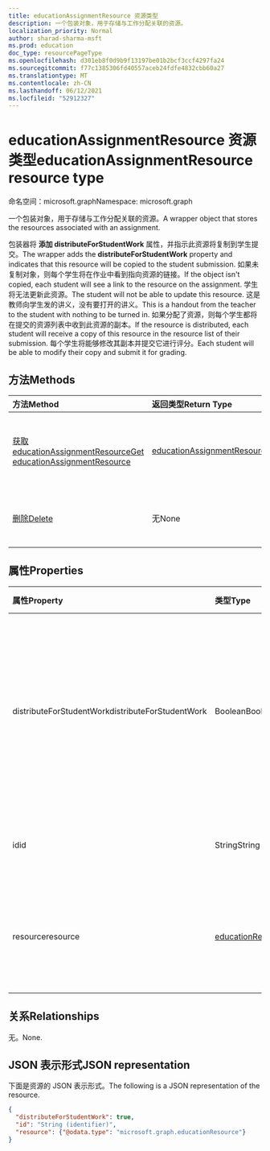 ```yaml
---
title: educationAssignmentResource 资源类型
description: 一个包装对象，用于存储与工作分配关联的资源。
localization_priority: Normal
author: sharad-sharma-msft
ms.prod: education
doc_type: resourcePageType
ms.openlocfilehash: d301eb8f0d9b9f13197be01b2bcf3ccf4297fa24
ms.sourcegitcommit: f77c1385306fd40557aceb24fdfe4832cbb60a27
ms.translationtype: MT
ms.contentlocale: zh-CN
ms.lasthandoff: 06/12/2021
ms.locfileid: "52912327"
---
```

# <a name="educationassignmentresource-resource-type"></a><span data-ttu-id="b82ef-103">educationAssignmentResource 资源类型</span><span class="sxs-lookup"><span data-stu-id="b82ef-103">educationAssignmentResource resource type</span></span>

<span data-ttu-id="b82ef-104">命名空间：microsoft.graph</span><span class="sxs-lookup"><span data-stu-id="b82ef-104">Namespace: microsoft.graph</span></span>

<span data-ttu-id="b82ef-105">一个包装对象，用于存储与工作分配关联的资源。</span><span class="sxs-lookup"><span data-stu-id="b82ef-105">A wrapper object that stores the resources associated with an assignment.</span></span> 

<span data-ttu-id="b82ef-106">包装器将 **添加 distributeForStudentWork** 属性，并指示此资源将复制到学生提交。</span><span class="sxs-lookup"><span data-stu-id="b82ef-106">The wrapper adds the **distributeForStudentWork** property and indicates that this resource will be copied to the student submission.</span></span>  <span data-ttu-id="b82ef-107">如果未复制对象，则每个学生将在作业中看到指向资源的链接。</span><span class="sxs-lookup"><span data-stu-id="b82ef-107">If the object isn't copied, each student will see a link to the resource on the assignment.</span></span> <span data-ttu-id="b82ef-108">学生将无法更新此资源。</span><span class="sxs-lookup"><span data-stu-id="b82ef-108">The student will not be able to update this resource.</span></span> <span data-ttu-id="b82ef-109">这是教师向学生发的讲义，没有要打开的讲义。</span><span class="sxs-lookup"><span data-stu-id="b82ef-109">This is a handout from the teacher to the student with nothing to be turned in.</span></span> <span data-ttu-id="b82ef-110">如果分配了资源，则每个学生都将在提交的资源列表中收到此资源的副本。</span><span class="sxs-lookup"><span data-stu-id="b82ef-110">If the resource is distributed, each student will receive a copy of this resource in the resource list of their submission.</span></span> <span data-ttu-id="b82ef-111">每个学生将能够修改其副本并提交它进行评分。</span><span class="sxs-lookup"><span data-stu-id="b82ef-111">Each student will be able to modify their copy and submit it for grading.</span></span>


## <a name="methods"></a><span data-ttu-id="b82ef-112">方法</span><span class="sxs-lookup"><span data-stu-id="b82ef-112">Methods</span></span>

| <span data-ttu-id="b82ef-113">方法</span><span class="sxs-lookup"><span data-stu-id="b82ef-113">Method</span></span>           | <span data-ttu-id="b82ef-114">返回类型</span><span class="sxs-lookup"><span data-stu-id="b82ef-114">Return Type</span></span>    |<span data-ttu-id="b82ef-115">说明</span><span class="sxs-lookup"><span data-stu-id="b82ef-115">Description</span></span>|
|:---------------|:--------|:----------|
|[<span data-ttu-id="b82ef-116">获取 educationAssignmentResource</span><span class="sxs-lookup"><span data-stu-id="b82ef-116">Get educationAssignmentResource</span></span>](../api/educationassignmentresource-get.md) | [<span data-ttu-id="b82ef-117">educationAssignmentResource</span><span class="sxs-lookup"><span data-stu-id="b82ef-117">educationAssignmentResource</span></span>](educationassignmentresource.md) |<span data-ttu-id="b82ef-118">读取 **educationAssignmentResource 对象的属性和** 关系。</span><span class="sxs-lookup"><span data-stu-id="b82ef-118">Read properties and relationships of an **educationAssignmentResource** object.</span></span>|
|[<span data-ttu-id="b82ef-119">删除</span><span class="sxs-lookup"><span data-stu-id="b82ef-119">Delete</span></span>](../api/educationassignmentresource-delete.md) | <span data-ttu-id="b82ef-120">无</span><span class="sxs-lookup"><span data-stu-id="b82ef-120">None</span></span> |<span data-ttu-id="b82ef-121">删除 **educationAssignmentResource** 对象。</span><span class="sxs-lookup"><span data-stu-id="b82ef-121">Delete an **educationAssignmentResource** object.</span></span> |

## <a name="properties"></a><span data-ttu-id="b82ef-122">属性</span><span class="sxs-lookup"><span data-stu-id="b82ef-122">Properties</span></span>
| <span data-ttu-id="b82ef-123">属性</span><span class="sxs-lookup"><span data-stu-id="b82ef-123">Property</span></span>     | <span data-ttu-id="b82ef-124">类型</span><span class="sxs-lookup"><span data-stu-id="b82ef-124">Type</span></span>   |<span data-ttu-id="b82ef-125">说明</span><span class="sxs-lookup"><span data-stu-id="b82ef-125">Description</span></span>|
|:---------------|:--------|:----------|
|<span data-ttu-id="b82ef-126">distributeForStudentWork</span><span class="sxs-lookup"><span data-stu-id="b82ef-126">distributeForStudentWork</span></span>|<span data-ttu-id="b82ef-127">Boolean</span><span class="sxs-lookup"><span data-stu-id="b82ef-127">Boolean</span></span>|<span data-ttu-id="b82ef-128">指示是否应该将此资源复制到每个学生提交以进行修改和提交。</span><span class="sxs-lookup"><span data-stu-id="b82ef-128">Indicates whether this resource should be copied to each student submission for modification and submission.</span></span>|
|<span data-ttu-id="b82ef-129">id</span><span class="sxs-lookup"><span data-stu-id="b82ef-129">id</span></span>|<span data-ttu-id="b82ef-130">String</span><span class="sxs-lookup"><span data-stu-id="b82ef-130">String</span></span>| <span data-ttu-id="b82ef-131">此资源的 ID。</span><span class="sxs-lookup"><span data-stu-id="b82ef-131">ID of this resource.</span></span> <span data-ttu-id="b82ef-132">只读。</span><span class="sxs-lookup"><span data-stu-id="b82ef-132">Read-only.</span></span>|
|<span data-ttu-id="b82ef-133">resource</span><span class="sxs-lookup"><span data-stu-id="b82ef-133">resource</span></span>|[<span data-ttu-id="b82ef-134">educationResource</span><span class="sxs-lookup"><span data-stu-id="b82ef-134">educationResource</span></span>](educationresource.md)|<span data-ttu-id="b82ef-135">与此工作分配关联的 Resource 对象。</span><span class="sxs-lookup"><span data-stu-id="b82ef-135">Resource object that has been associated with this assignment.</span></span>|

## <a name="relationships"></a><span data-ttu-id="b82ef-136">关系</span><span class="sxs-lookup"><span data-stu-id="b82ef-136">Relationships</span></span>
<span data-ttu-id="b82ef-137">无。</span><span class="sxs-lookup"><span data-stu-id="b82ef-137">None.</span></span>


## <a name="json-representation"></a><span data-ttu-id="b82ef-138">JSON 表示形式</span><span class="sxs-lookup"><span data-stu-id="b82ef-138">JSON representation</span></span>

<span data-ttu-id="b82ef-139">下面是资源的 JSON 表示形式。</span><span class="sxs-lookup"><span data-stu-id="b82ef-139">The following is a JSON representation of the resource.</span></span>

<!-- {
  "blockType": "resource",
  "optionalProperties": [

  ],
  "@odata.type": "microsoft.graph.educationAssignmentResource"
}-->

```json
{
  "distributeForStudentWork": true,
  "id": "String (identifier)",
  "resource": {"@odata.type": "microsoft.graph.educationResource"}
}

```

<!-- uuid: 8fcb5dbc-d5aa-4681-8e31-b001d5168d79
2015-10-25 14:57:30 UTC -->
<!--
{
  "type": "#page.annotation",
  "description": "educationAssignmentResource resource",
  "keywords": "",
  "section": "documentation",
  "tocPath": "",
  "suppressions": []
}
-->


